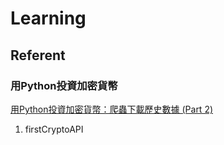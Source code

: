# Learning

## Referent

### 用Python投資加密貨幣
[用Python投資加密貨幣：爬蟲下載歷史數據 (Part 2)](https://www.finlab.tw/btc-crawler-py/)

1. firstCryptoAPI